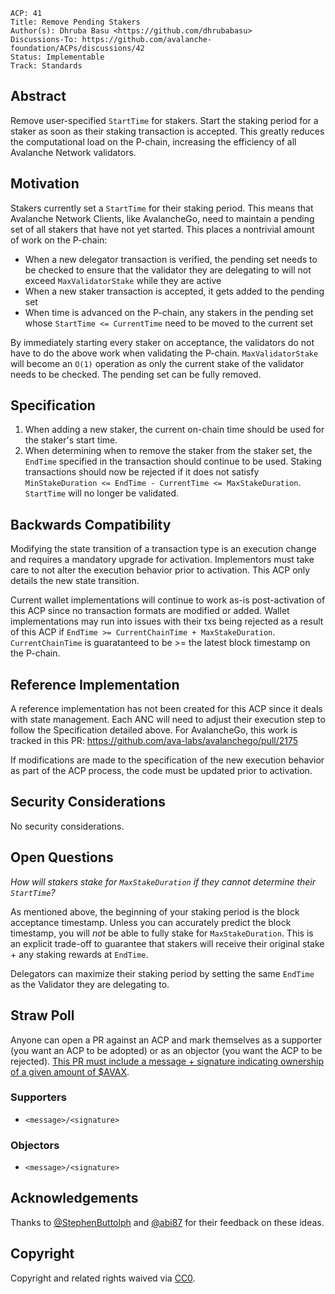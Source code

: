 ```text
ACP: 41
Title: Remove Pending Stakers
Author(s): Dhruba Basu <https://github.com/dhrubabasu>
Discussions-To: https://github.com/avalanche-foundation/ACPs/discussions/42
Status: Implementable
Track: Standards
```

## Abstract

Remove user-specified `StartTime` for stakers. Start the staking period for a staker as soon as their staking transaction is accepted. This greatly reduces the computational load on the P-chain, increasing the efficiency of all Avalanche Network validators.

## Motivation

Stakers currently set a `StartTime` for their staking period. This means that Avalanche Network Clients, like AvalancheGo, need to maintain a pending set of all stakers that have not yet started. This places a nontrivial amount of work on the P-chain:

- When a new delegator transaction is verified, the pending set needs to be checked to ensure that the validator they are delegating to will not exceed `MaxValidatorStake` while they are active
- When a new staker transaction is accepted, it gets added to the pending set
- When time is advanced on the P-chain, any stakers in the pending set whose `StartTime <= CurrentTime` need to be moved to the current set

By immediately starting every staker on acceptance, the validators do not have to do the above work when validating the P-chain. `MaxValidatorStake` will become an `O(1)` operation as only the current stake of the validator needs to be checked. The pending set can be fully removed.

## Specification

1. When adding a new staker, the current on-chain time should be used for the staker's start time.
2. When determining when to remove the staker from the staker set, the `EndTime` specified in the transaction should continue to be used. Staking transactions should now be rejected if it does not satisfy `MinStakeDuration <= EndTime - CurrentTime <= MaxStakeDuration`. `StartTime` will no longer be validated.

## Backwards Compatibility

Modifying the state transition of a transaction type is an execution change and requires a mandatory upgrade for activation. Implementors must take care to not alter the execution behavior prior to activation. This ACP only details the new state transition.

Current wallet implementations will continue to work as-is post-activation of this ACP since no transaction formats are modified or added. Wallet implementations may run into issues with their txs being rejected as a result of this ACP if `EndTime >= CurrentChainTime + MaxStakeDuration`. `CurrentChainTime` is guaratanteed to be >= the latest block timestamp on the P-chain.

## Reference Implementation

A reference implementation has not been created for this ACP since it deals with state management. Each ANC will need to adjust their execution step to follow the Specification detailed above. For AvalancheGo, this work is tracked in this PR: https://github.com/ava-labs/avalanchego/pull/2175

If modifications are made to the specification of the new execution behavior as part of the ACP process, the code must be updated prior to activation.

## Security Considerations

No security considerations.

## Open Questions

_How will stakers stake for `MaxStakeDuration` if they cannot determine their `StartTime`?_

As mentioned above, the beginning of your staking period is the block acceptance timestamp. Unless you can accurately predict the block timestamp, you will *not* be able to fully stake for `MaxStakeDuration`. This is an explicit trade-off to guarantee that stakers will receive their original stake + any staking rewards at `EndTime`.

Delegators can maximize their staking period by setting the same `EndTime` as the Validator they are delegating to.

## Straw Poll

Anyone can open a PR against an ACP and mark themselves as a supporter (you want an ACP to be adopted) or as an objector (you want the ACP to be rejected). [This PR must include a message + signature indicating ownership of a given amount of $AVAX](https://github.com/avalanche-foundation/ACPs#acp-straw-poll).

### Supporters
* `<message>/<signature>`

### Objectors
* `<message>/<signature>`

## Acknowledgements

Thanks to [@StephenButtolph](https://github.com/StephenButtolph) and [@abi87](https://github.com/abi87) for their feedback on these ideas.

## Copyright

Copyright and related rights waived via [CC0](https://creativecommons.org/publicdomain/zero/1.0/).
